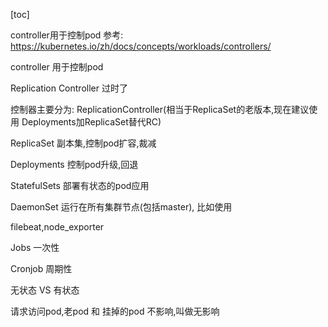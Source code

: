 [toc]


controller用于控制pod
参考: https://kubernetes.io/zh/docs/concepts/workloads/controllers/


controller 用于控制pod


Replication Controller 过时了


控制器主要分为:
ReplicationController(相当于ReplicaSet的老版本,现在建议使用
Deployments加ReplicaSet替代RC)

ReplicaSet 副本集,控制pod扩容,裁减

Deployments 控制pod升级,回退

StatefulSets 部署有状态的pod应用

DaemonSet 运行在所有集群节点(包括master), 比如使用

filebeat,node_exporter

Jobs 一次性

Cronjob 周期性




无状态  VS 有状态 


请求访问pod,老pod 和 挂掉的pod 不影响,叫做无影响 
